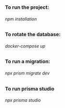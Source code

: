 ### To run the project:

###### npm installation

### To rotate the database:

###### docker-compose up

### To run a migration:

###### npx prism migrate dev

### To run prisma studio

###### npx prisma studio
